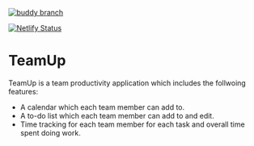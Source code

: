 [![buddy branch](https://app.buddy.works/jonbray29/teamup-1/repository/branch/main/badge.svg?token=1cad67babd10eaac282cbc4bfed53eb588d240dd1e96fd29059a2d5d7be6e932 "buddy branch")](https://app.buddy.works/jonbray29/teamup-1/repository/branch/main)

[![Netlify Status](https://api.netlify.com/api/v1/badges/d8416d17-a527-45e1-a566-b909b31fe89b/deploy-status)](https://app.netlify.com/sites/teamitup/deploys)

# TeamUp

TeamUp is a team productivity application which includes the follwoing features:
  - A calendar which each team member can add to.
  - A to-do list which each team member can add to and edit.
  - Time tracking for each team member for each task and overall time spent doing work.
